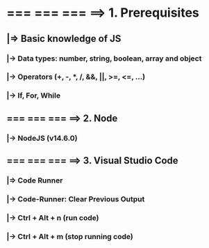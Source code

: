 # === === === ==> 1. Prerequisites

## |=> Basic knowledge of JS
### |-> Data types: number, string, boolean, array and object
### |-> Operators (+, -, *, /, &&, ||, >=, <=, ...)
### |-> If, For, While

## === === === ==> 2. Node
### |-> NodeJS (v14.6.0)

## === === === ==> 3. Visual Studio Code
### |=> Code Runner
### |-> Code-Runner: Clear Previous Output
### |-> Ctrl + Alt + n (run code)
### |-> Ctrl + Alt + m (stop running code)
